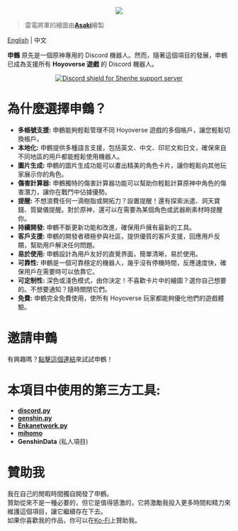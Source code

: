<p align="center">
  <img src="https://i.imgur.com/Q7dYdnE.png"/>
</p>

> 雷電將軍的繪圖由[**Asaki**](https://www.pixiv.net/en/artworks/104574600)繪製

[English](https://github.com/seriaati/shenhe_bot/blob/main/README.md) | 中文

**申鶴** 原先是一個原神專用的 Discord 機器人。然而，隨著這個項目的發展，申鶴已成為支援所有 **Hoyoverse 遊戲** 的 Discord 機器人。

<p align="center">
  <a href="https://discord.gg/b22kMKuwbS" target="_blank">
    <img src="https://discordapp.com/api/guilds/1000727526194298910/widget.png?style=banner2" alt="Discord shield for Shenhe support server"/>
  </a>
</p>

# 為什麼選擇申鶴？
- **多帳號支援:** 申鶴能夠輕鬆管理不同 Hoyoverse 遊戲的多個帳戶，讓您輕鬆切換帳戶。
- **本地化:** 申鶴提供多種語言支援，包括英文、中文、印尼文和日文，確保來自不同地區的用戶都能輕鬆使用機器人。
- **圖片生成:** 申鶴的圖片生成功能可以畫出精美的角色卡片，讓你輕鬆向其他玩家展示你的角色。
- **傷害計算器:** 申鶴獨特的傷害計算器功能可以幫助你輕鬆計算原神中角色的傷害潛力，讓你在戰鬥中佔據優勢。
- **提醒:** 不想浪費任何一滴樹脂或開拓力？設置提醒！還有探索派遣、洞天寶錢、質變儀提醒。對於原神，還可以在需要為某個角色或武器刷素材時提醒你。
- **持續開發:** 申鶴不斷更新功能和改進，確保用戶擁有最新的工具。
- **客戶支援:** 申鶴的開發者積極參與社區，提供優質的客戶支援，回應用戶反饋，幫助用戶解決任何問題。
- **易於使用:** 申鶴設計為用戶友好的直覺界面，簡單清晰，易於使用。
- **可靠性:** 申鶴是一個可靠穩定的機器人，幾乎沒有停機時間，反應速度快，確保用戶在需要時可以依靠它。
- **可定制性:** 深色或淺色模式，由你決定！不喜歡卡片中的繪圖？選你自己想要的。不想要通知？隨時關閉它們。
- **免費:** 申鶴完全免費使用，使所有 Hoyoverse 玩家都能夠優化他們的遊戲體驗。

# 邀請申鶴
有興趣嗎？[點擊這個連結](https://discordapp.com/oauth2/authorize?client_id=1000045812522430626&scope=bot+applications.commands&permissions=0)來試試申鶴！

# 本項目中使用的第三方工具:
- [**discord.py**](https://github.com/Rapptz/discord.py)
- [**genshin.py**](https://github.com/thesadru/genshin.py)
- [**Enkanetwork.py**](https://github.com/mrwan200/EnkaNetwork.py)
- [**mihomo**](https://github.com/KT-Yeh/mihomo)
- **GenshinData** (私人項目)

# 贊助我
我在自己的閒暇時間獨自開發了申鶴。  
贊助從來不是一種必要的，但它是值得感激的，它將激勵我投入更多時間和精力來維護這個項目，讓它繼續存在下去。   
如果你喜歡我的作品，你可以在[Ko-Fi](https://ko-fi.com/seriaati)上贊助我。
